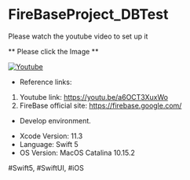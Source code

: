 # FireBaseProject_DBTest

Please watch the youtube video to set up it

** Please click the Image **

[![Youtube](https://img.youtube.com/vi/a6OCT3XuxWo/0.jpg)](https://www.youtube.com/watch?v=a6OCT3XuxWo)

* Reference links:

1. Youtube link: https://youtu.be/a6OCT3XuxWo
2. FireBase official site: https://firebase.google.com/

* Develop environment.

- Xcode Version: 11.3
- Language: Swift 5
- OS Version: MacOS Catalina 10.15.2

#Swift5, #SwiftUI, #iOS
